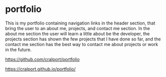 # portfolio

This is my portfolio containing navigation links in the header section, that bring the user to an about me, projects, and contact me section. In the about me section the user will learn a little about be the developer, the projects section has shown the few projects that I have done so far, and the contact me section has the best way to contact me about projects or work in the future.



https://github.com/cralport/portfolio


https://cralport.github.io/portfolio/